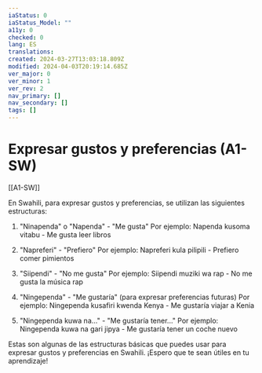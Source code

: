 ```yaml
---
iaStatus: 0
iaStatus_Model: ""
a11y: 0
checked: 0
lang: ES
translations: 
created: 2024-03-27T13:03:18.809Z
modified: 2024-04-03T20:19:14.685Z
ver_major: 0
ver_minor: 1
ver_rev: 2
nav_primary: []
nav_secondary: []
tags: []
---
```

# Expresar gustos y preferencias (A1-SW)

[[A1-SW]]

En Swahili, para expresar gustos y preferencias, se utilizan las siguientes estructuras:

1. "Ninapenda" o "Napenda" - "Me gusta"
   Por ejemplo: Napenda kusoma vitabu - Me gusta leer libros

2. "Napreferi" - "Prefiero"
   Por ejemplo: Napreferi kula pilipili - Prefiero comer pimientos

3. "Siipendi" - "No me gusta"
   Por ejemplo: Siipendi muziki wa rap - No me gusta la música rap

4. "Ningependa" - "Me gustaría" (para expresar preferencias futuras)
   Por ejemplo: Ningependa kusafiri kwenda Kenya - Me gustaría viajar a Kenia

5. "Ningependa kuwa na..." - "Me gustaría tener..."
   Por ejemplo: Ningependa kuwa na gari jipya - Me gustaría tener un coche nuevo

Estas son algunas de las estructuras básicas que puedes usar para expresar gustos y preferencias en Swahili. ¡Espero que te sean útiles en tu aprendizaje!
